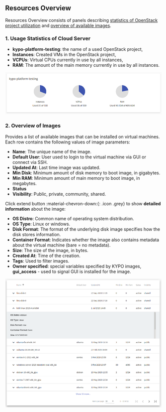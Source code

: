 ## Resources Overview

Resources Overview consists of panels describing [statistics of OpenStack project utilization](#1-usage-statistics-of-cloud-server) and [overview of available images](#2-overview-of-images).

### 1. Usage Statistics of Cloud Server
* **kypo-platform-testing**: the name of a used OpenStack project,
* **Instances**: Created VMs in the OpenStack project,
* **VCPUs**: Virtual CPUs currently in use by all instances,
* **RAM**: The amount of the main memory currently in use by all instances.

![usage-statistics](../../img/user-guide-basic/sandbox-agenda/resources/usage-stats.png)

### 2. Overview of Images
Provides a list of available images that can be installed on virtual machines. Each row contains the following values of image parameters:

* **Name**: The unique name of the image.
* **Default User**: User used to login to the virtual machine via GUI or connect via SSH.
* **Updated At**: Last time image was updated.
* **Min Disk**: Minimum amount of disk memory to boot image, in gigabytes.
* **Min RAM**: Minimum amount of main memory to boot image, in megabytes.
* **Status**
* **Visibility**: Public, private, community, shared.

Click extend button :material-chevron-down:{: .icon .grey} to show **detailed information** about the image: 

* **OS Distro**: Common name of operating system distribution.
* **OS Type**: Linux or windows.
* **Disk Format**: The format of the underlying disk image specifies how the disk stores information.
* **Container Format**: Indicates whether the image also contains metadata about the virtual machine (bare = no metadata).
* **Size**: The size of the image, in bytes.
* **Created At**: Time of the creation.
* **Tags**: Used to filter images.
* **Owner specified**: special variables specified by KYPO images, **gui_access** - used to signal GUI is installed for the image.

![overview-images](../../img/user-guide-basic/sandbox-agenda/resources/overview-images.png)
